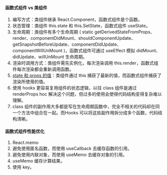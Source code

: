 #### 函数式组件 vs 类组件

1. 编写方式：类组件继承 React.Component，函数式组件是个函数。
2. 状态管理：类组件 this.state 和 this.SetState，函数式组件 useState。
3. 生命周期：类组件有多个生命周期 ( static getDerivedStateFromProps、render、componentDidMount、shouldComponentUpdate、getSnapshotBeforeUpdate、componentDidUpdate、componentWillUnMount )，函数式组件可通过 useEffect 模拟 didMount、didUpdate、willUnMount 生命周期。
4. 渲染时调用方式：类组件需先实例化，每次渲染调用 this.render，函数式组件每次渲染都会重新调用函数。
5. [state 和 props 的值](https://overreacted.io/zh-hans/how-are-function-components-different-from-classes/)：类组件通过 this 捕获了最新的值，而函数式组件捕获了渲染所使用的值。
6. 使用 hooks 更容易复用组件的状态逻辑，以往 class 组件是通过 renderProps hoc 解决这个问题，但过多的使用会使得代码结构变得复杂难以理解。
7. class 组件的副作用大多都是写在生命周期函数中，完全不相关的代码却在同一个方法中组合在一起。而Hooks 可以将这些副作用拆分成多个函数，代码结构清晰。



#### 函数式组件性能优化

1. React.memo
2. 避免使用匿名函数，而使用 useCallback 去缓存函数的引用。
3. 避免使用内联对象，而使用 useMemo 去缓存对象的引用。
4. useMemo 缓存计算结果。
5. 使用 key。

